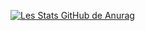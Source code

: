 [![Les Stats GitHub de Anurag](https://github-readme-stats.vercel.app/api?username=mrmaverick-dev)](https://github.com/anuraghazra/github-readme-stats)

